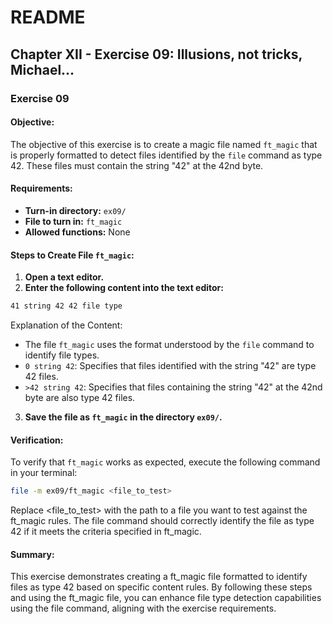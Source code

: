 # README

## Chapter XII - Exercise 09: Illusions, not tricks, Michael...

### Exercise 09

#### Objective:
The objective of this exercise is to create a magic file named `ft_magic` that is properly formatted to detect files identified by the `file` command as type 42. These files must contain the string "42" at the 42nd byte.

#### Requirements:
- **Turn-in directory:** `ex09/`
- **File to turn in:** `ft_magic`
- **Allowed functions:** None

#### Steps to Create File `ft_magic`:

1. **Open a text editor.**
2. **Enter the following content into the text editor:**
```sh
41 string 42 42 file type
```

Explanation of the Content:
- The file `ft_magic` uses the format understood by the `file` command to identify file types.
- `0 string 42`: Specifies that files identified with the string "42" are type 42 files.
- `>42 string 42`: Specifies that files containing the string "42" at the 42nd byte are also type 42 files.

3. **Save the file as `ft_magic` in the directory `ex09/`.**

#### Verification:
To verify that `ft_magic` works as expected, execute the following command in your terminal:

```sh
file -m ex09/ft_magic <file_to_test>
```
Replace <file_to_test> with the path to a file you want to test against the ft_magic rules. The file command should correctly identify the file as type 42 if it meets the criteria specified in ft_magic.

#### Summary:
This exercise demonstrates creating a ft_magic file formatted to identify files as type 42 based on specific content rules. By following these steps and using the ft_magic file, you can enhance file type detection capabilities using the file command, aligning with the exercise requirements.
